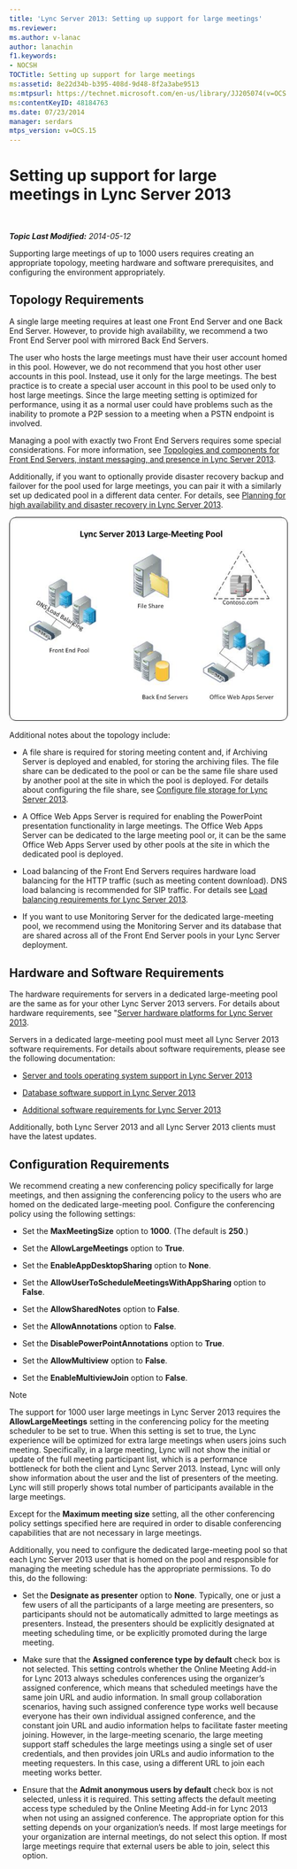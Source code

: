 ```yaml
---
title: 'Lync Server 2013: Setting up support for large meetings'
ms.reviewer: 
ms.author: v-lanac
author: lanachin
f1.keywords:
- NOCSH
TOCTitle: Setting up support for large meetings
ms:assetid: 8e22d34b-b395-408d-9d48-8f2a3abe9513
ms:mtpsurl: https://technet.microsoft.com/en-us/library/JJ205074(v=OCS.15)
ms:contentKeyID: 48184763
ms.date: 07/23/2014
manager: serdars
mtps_version: v=OCS.15
---
```


<div data-xmlns="http://www.w3.org/1999/xhtml">

<div class="topic" data-xmlns="http://www.w3.org/1999/xhtml" data-msxsl="urn:schemas-microsoft-com:xslt" data-cs="http://msdn.microsoft.com/">

<div data-asp="http://msdn2.microsoft.com/asp">

# Setting up support for large meetings in Lync Server 2013

</div>

<div id="mainSection">

<div id="mainBody">

<span> </span>

_**Topic Last Modified:** 2014-05-12_

Supporting large meetings of up to 1000 users requires creating an appropriate topology, meeting hardware and software prerequisites, and configuring the environment appropriately.

<div>

## Topology Requirements

A single large meeting requires at least one Front End Server and one Back End Server. However, to provide high availability, we recommend a two Front End Server pool with mirrored Back End Servers.

The user who hosts the large meetings must have their user account homed in this pool. However, we do not recommend that you host other user accounts in this pool. Instead, use it only for the large meetings. The best practice is to create a special user account in this pool to be used only to host large meetings. Since the large meeting setting is optimized for performance, using it as a normal user could have problems such as the inability to promote a P2P session to a meeting when a PSTN endpoint is involved.

Managing a pool with exactly two Front End Servers requires some special considerations. For more information, see [Topologies and components for Front End Servers, instant messaging, and presence in Lync Server 2013](lync-server-2013-topologies-and-components-for-front-end-servers-instant-messaging-and-presence.md).

Additionally, if you want to optionally provide disaster recovery backup and failover for the pool used for large meetings, you can pair it with a similarly set up dedicated pool in a different data center. For details, see [Planning for high availability and disaster recovery in Lync Server 2013](lync-server-2013-planning-for-high-availability-and-disaster-recovery.md).

![Large Meetings pool configuration](images/JJ205074.ee00e1c0-c3b2-464d-aa89-a1e877cd034d(OCS.15).jpg "Large Meetings pool configuration")

Additional notes about the topology include:

  - A file share is required for storing meeting content and, if Archiving Server is deployed and enabled, for storing the archiving files. The file share can be dedicated to the pool or can be the same file share used by another pool at the site in which the pool is deployed. For details about configuring the file share, see [Configure file storage for Lync Server 2013](lync-server-2013-configure-dfs-file-storage.md).

  - A Office Web Apps Server is required for enabling the PowerPoint presentation functionality in large meetings. The Office Web Apps Server can be dedicated to the large meeting pool or, it can be the same Office Web Apps Server used by other pools at the site in which the dedicated pool is deployed.

  - Load balancing of the Front End Servers requires hardware load balancing for the HTTP traffic (such as meeting content download). DNS load balancing is recommended for SIP traffic. For details see [Load balancing requirements for Lync Server 2013](lync-server-2013-load-balancing-requirements.md).

  - If you want to use Monitoring Server for the dedicated large-meeting pool, we recommend using the Monitoring Server and its database that are shared across all of the Front End Server pools in your Lync Server deployment.

</div>

<div>

## Hardware and Software Requirements

The hardware requirements for servers in a dedicated large-meeting pool are the same as for your other Lync Server 2013 servers. For details about hardware requirements, see "[Server hardware platforms for Lync Server 2013](lync-server-2013-server-hardware-platforms.md).

Servers in a dedicated large-meeting pool must meet all Lync Server 2013 software requirements. For details about software requirements, please see the following documentation:

  - [Server and tools operating system support in Lync Server 2013](lync-server-2013-server-and-tools-operating-system-support.md)

  - [Database software support in Lync Server 2013](lync-server-2013-database-software-support.md)

  - [Additional software requirements for Lync Server 2013](lync-server-2013-additional-software-requirements.md)

Additionally, both Lync Server 2013 and all Lync Server 2013 clients must have the latest updates.

</div>

<div>

## Configuration Requirements

We recommend creating a new conferencing policy specifically for large meetings, and then assigning the conferencing policy to the users who are homed on the dedicated large-meeting pool. Configure the conferencing policy using the following settings:

  - Set the **MaxMeetingSize** option to **1000**. (The default is **250**.)

  - Set the **AllowLargeMeetings** option to **True**.

  - Set the **EnableAppDesktopSharing** option to **None**.

  - Set the **AllowUserToScheduleMeetingsWithAppSharing** option to **False**.

  - Set the **AllowSharedNotes** option to **False**.

  - Set the **AllowAnnotations** option to **False**.

  - Set the **DisablePowerPointAnnotations** option to **True**.

  - Set the **AllowMultiview** option to **False**.

  - Set the **EnableMultiviewJoin** option to **False**.

<div>


> [!NOTE]  
> The support for 1000 user large meetings in Lync Server 2013 requires the <STRONG>AllowLargeMeetings</STRONG> setting in the conferencing policy for the meeting scheduler to be set to true. When this setting is set to true, the Lync experience will be optimized for extra large meetings when users joins such meeting. Specifically, in a large meeting, Lync will not show the initial or update of the full meeting participant list, which is a performance bottleneck for both the client and Lync Server 2013. Instead, Lync will only show information about the user and the list of presenters of the meeting. Lync will still properly shows total number of participants available in the large meetings.



</div>

Except for the **Maximum meeting size** setting, all the other conferencing policy settings specified here are required in order to disable conferencing capabilities that are not necessary in large meetings.

Additionally, you need to configure the dedicated large-meeting pool so that each Lync Server 2013 user that is homed on the pool and responsible for managing the meeting schedule has the appropriate permissions. To do this, do the following:

  - Set the **Designate as presenter** option to **None**. Typically, one or just a few users of all the participants of a large meeting are presenters, so participants should not be automatically admitted to large meetings as presenters. Instead, the presenters should be explicitly designated at meeting scheduling time, or be explicitly promoted during the large meeting.

  - Make sure that the **Assigned conference type by default** check box is not selected. This setting controls whether the Online Meeting Add-in for Lync 2013 always schedules conferences using the organizer’s assigned conference, which means that scheduled meetings have the same join URL and audio information. In small group collaboration scenarios, having such assigned conference type works well because everyone has their own individual assigned conference, and the constant join URL and audio information helps to facilitate faster meeting joining. However, in the large-meeting scenario, the large meeting support staff schedules the large meetings using a single set of user credentials, and then provides join URLs and audio information to the meeting requesters. In this case, using a different URL to join each meeting works better.

  - Ensure that the **Admit anonymous users by default** check box is not selected, unless it is required. This setting affects the default meeting access type scheduled by the Online Meeting Add-in for Lync 2013 when not using an assigned conference. The appropriate option for this setting depends on your organization’s needs. If most large meetings for your organization are internal meetings, do not select this option. If most large meetings require that external users be able to join, select this option.

</div>

</div>

<span> </span>

</div>

</div>

</div>

